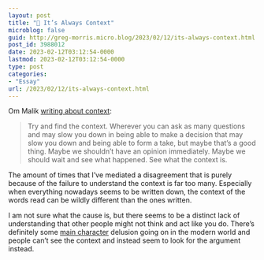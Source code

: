 ```yaml
---
layout: post
title: "🔗 It’s Always Context"
microblog: false
guid: http://greg-morris.micro.blog/2023/02/12/its-always-context.html
post_id: 3988012
date: 2023-02-12T03:12:54-0000
lastmod: 2023-02-12T03:12:54-0000
type: post
categories:
- "Essay"
url: /2023/02/12/its-always-context.html
---
```

Om Malik [writing about context](https://om.co/2022/12/09/why-context-matters/): 

> Try and find the context. Wherever you can ask as many questions and may slow you down in being able to make a decision that may slow you down and being able to form a take, but maybe that’s a good thing. Maybe we shouldn’t have an opinion immediately. Maybe we should wait and see what happened. See what the context is.

The amount of times that I’ve mediated a disagreement that is purely because of the failure to understand the context is far too many. Especially when everything nowadays seems to be written down, the context of the words read can be wildly different than the ones written. 

I am not sure what the cause is, but there seems to be a distinct lack of understanding that other people might not think and act like you do. There’s definitely some [main character](https://www.cxomedia.id/human-stories/20220722170529-74-175667/get-to-know-main-character-syndrome) delusion going on in the modern world and people can’t see the context and instead seem to look for the argument instead.

